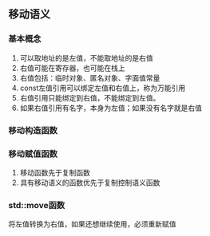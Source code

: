 ## 移动语义
### 基本概念
1. 可以取地址的是左值，不能取地址的是右值
2. 右值可能在寄存器，也可能在栈上
3. 右值包括：临时对象、匿名对象、字面值常量
4. const左值引用可以绑定左值和右值上，称为万能引用
5. 右值引用只能绑定到右值，不能绑定到左值。
6. 如果右值引用有名字，本身为左值；如果没有名字就是右值

### 移动构造函数
### 移动赋值函数
1. 移动函数先于复制函数
2. 具有移动语义的函数优先于复制控制语义函数
### std::move函数
将左值转换为右值，如果还想继续使用，必须重新赋值